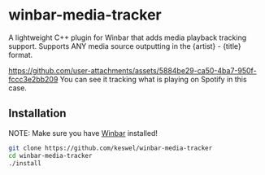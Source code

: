 # winbar-media-tracker
A lightweight C++ plugin for Winbar that adds media playback tracking support.
Supports ANY media source outputting in the {artist} - {title} format.

https://github.com/user-attachments/assets/5884be29-ca50-4ba7-950f-fccc3e2bb209
You can see it tracking what is playing on Spotify in this case.

## Installation

NOTE: Make sure you have [Winbar](https://github.com/jmanc3/winbar) installed!

```bash
git clone https://github.com/keswel/winbar-media-tracker
cd winbar-media-tracker
./install
```

